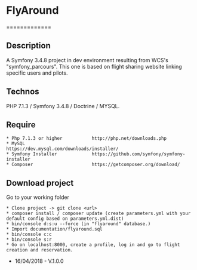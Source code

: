 # FlyAround
=============

## Description

A Symfony 3.4.8 project in dev environment resulting from WCS's "symfony_parcours".
This one is based on flight sharing website linking specific users and pilots.

## Technos

PHP 7.1.3 / Symfony 3.4.8 / Doctrine / MYSQL.

## Require
    
    * Php 7.1.3 or higher           http://php.net/downloads.php
    * MySQL                         https://dev.mysql.com/downloads/installer/
    * Symfony Installer             https://github.com/symfony/symfony-installer
    * Composer                      https://getcomposer.org/download/

## Download project

Go to your working folder

    * Clone project -> git clone <url>
    * composer install / composer update (create parameters.yml with your default config based on parameters.yml.dist)
    * bin/console d:s:u --force (in "flyaround" database.)
    * Import documentation/flyaround.sql
    * bin/console c:c
    * bin/console s:r
    * Go on localhost:8000, create a profile, log in and go to flight creation and reservation.

- 16/04/2018 - V.1.0.0